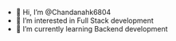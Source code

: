 - 👋 Hi, I’m @Chandanahk6804
- 👀 I’m interested in Full Stack development
- 🌱 I’m currently learning Backend development
